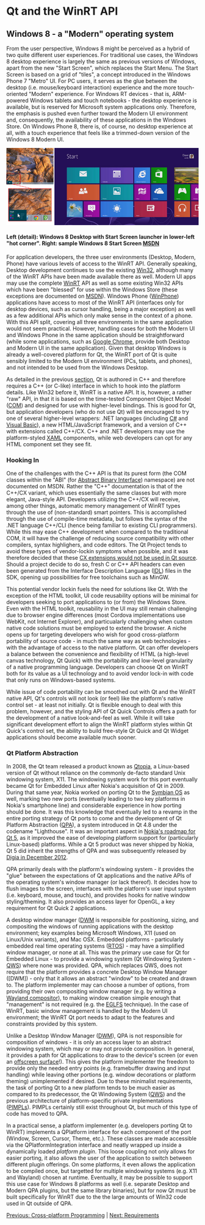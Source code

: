 # Qt and the WinRT API

## Windows 8 - a "Modern" operating system
From the user perspective, Windows 8 might be perceived as a hybrid of two quite different user experiences. For traditional use cases, the Windows 8 desktop experience is largely the same as previous versions of Windows, apart from the new "Start Screen", which replaces the Start Menu. The Start Screen is based on a grid of "tiles", a concept introduced in the Windows Phone 7 "Metro" UI. For PC users, it serves as the glue between the desktop (i.e. mouse/keyboard interaction) experience and the more touch-oriented "Modern" experience. For Windows RT devices - that is, ARM-powered Windows tablets and touch notebooks - the desktop experience is available, but is reserved for Microsoft system applications only. Therefore, the emphasis is pushed even further toward the Modern UI environment and, consequently, the availability of these applications in the Windows Store. On Windows Phone 8, there is, of course, no desktop experience at all, with a touch experience that feels like a trimmed-down version of the Windows 8 Modern UI.

![Windows 8 Start Screen](../images/start-screen.jpg)
#### Left (detail): Windows 8 Desktop with Start Screen launcher in lower-left "hot corner". Right: sample Windows 8 Start Screen [MSDN](/appendix/references.md#windows-8-start-screen)

For application developers, the three user environments (Desktop, Modern, Phone) have various levels of access to the WinRT API. Generally speaking, Desktop development continues to use the existing [Win32](/appendix/terms.md#win32), although many of the WinRT APIs have been made available there as well. Modern UI apps may use the complete [WinRT](/appendix/terms.md#winrt) API as well as some existing Win32 APIs which have been "blessed" for use within the Windows Store (these exceptions are documented on [MSDN](/appendix/terms.md#msdn)). Windows Phone ([WinPhone](/appendix/terms.md#winphone)) applications have access to most of the WinRT API (interfaces only for desktop devices, such as cursor handling, being a major exception) as well as a few additional APIs which only make sense in the context of a phone. With this API split, covering all three environments in the same application would not seem practical. However, handling cases for both the Modern UI and Windows Phone in the same application should be straightforward (while some applications, such as [Google Chrome](/appendix/references.md#chrome-winrt), provide both Desktop and Modern UI in the same application). Given that desktop Windows is already a well-covered platform for Qt, the WinRT port of Qt is quite sensibly limited to the Modern UI environment (PCs, tablets, and phones), and not intended to be used from the Windows Desktop.

As detailed in the previous [section](xplatform.md), Qt is authored in C++ and therefore requires a C++ (or C-like) interface in which to hook into the platform details. Like Win32 before it, WinRT is a native API. It is, however, a rather "raw" API, in that it is based on the time-tested Component Object Model ([COM](/appendix/terms.md#com)) and designed for use with higher-level bindings. This is good for Qt, but application developers (who do not use Qt) will be encouraged to try one of several higher-level wrappers: .NET languages (including [C#](/appendix/terms.md#c-sharp) and [Visual Basic](/appendix/terms.md#visual-basic)), a new HTML/JavaScript framework, and a version of C++ with extensions called C++/CX. C++ and .NET developers may use the platform-styled [XAML](/appendix/terms.md#xaml) components, while web developers can opt for any HTML component set they see fit.

### Hooking In
One of the challenges with the C++ API is that its purest form (the COM classes within the "ABI" (for [Abstract Binary Interface](/appendix/terms.md#abi)) namespace) are not documented on MSDN. Rather the "C++" documentation is that of the C++/CX variant, which uses essentially the same classes but with more elegant, Java-style API. Developers utilizing the C++/CX will receive, among other things, automatic memory management of WinRT types through the use of (non-standard) smart pointers. This is accomplished through the use of compile-time metadata, but follows the syntax of the .NET language C++/CLI (hence being familiar to existing CLI programmers). While this may ease C++ development when compared to the traditional COM, it will have the challenge of reducing source compatibility with other compilers, syntax highlighers, and code editors. The Qt Project tends to avoid these types of vendor-lockin symptoms when possible, and it was therefore decided that these [CX extensions would not be used in Qt source](/appendix/references.md#c++-cx-blog). Should a project decide to do so, fresh C or C++ API headers can even been generated from the Interface Description Language ([IDL](/appendix/terms.md#idl)) files in the SDK, opening up possibilities for free toolchains such as MinGW.

This potential vendor lockin fuels the need for solutions like Qt. With the exception of the HTML toolkit, UI code reusability options will be minimal for developers seeking to port applications to (or from) the Windows Store. Even with the HTML toolkit, reusability in the UI may still remain challenging due to browser engine differences (most Cordova implementations use WebKit, not Internet Explorer), and particualarly challenging when custom native code solutions must be employed to extend the browser. A niche opens up for targeting developers who wish for good cross-platform portability of source code - in much the same way as web technologies - with the advantage of access to the native platform. Qt can offer developers a balance between the convenience and flexibility of HTML (a high-level canvas technology, Qt Quick) with the portability and low-level granularity of a native programming language. Developers can choose Qt on WinRT both for its value as a UI technology and to avoid vendor lock-in with code that only runs on Windows-based systems.

While issue of code portability can be smoothed out with Qt and the WinRT native API, Qt's controls will not look (or feel) like the platform's native control set - at least not initially. Qt is flexible enough to deal with this problem, however, and the styling API of Qt Quick Controls offers a path for the development of a native look-and-feel as well. While it will take significant development effort to align the WinRT platform styles within Qt Quick's control set, the ability to build free-style Qt Quick and Qt Widget applications should become available much sooner.

### Qt Platform Abstraction

In 2008, the Qt team released a product known as [Qtopia](/appendix/terms.md#qtopia), a Linux-based version of Qt without reliance on the commonly de-facto standard Unix windowing system, X11. The windowing system work for this port eventually became Qt for Embedded Linux after Nokia's acquisition of Qt in 2009. During that same year, Nokia worked on porting Qt to the [Symbian OS](/appendix/terms.md#symbian) as well, marking two new ports (eventually leading to two key platforms in Nokia's smartphone line) and considerable experience in how porting should be done. It was this knowledge that eventually led to a revamp in the entire porting strategy of Qt ports to come and the development of Qt Platform Abstraction ([QPA](/appendix/terms.md#qpa)), a system introduced in Qt 4.8 under the codename "Lighthouse". It was an important aspect in [Nokia's roadmap for Qt 5](/appendix/references.md#qt-lighthouse-has-grown-up), as it improved the ease of developing platform support for (particularly Linux-based) platforms. While a Qt 5 product was never shipped by Nokia, Qt 5 did inherit the strengths of QPA and was subsequently released by [Digia in December 2012](/appendix/references.md#introducing-qt-50).

QPA primarily deals with the platform's windowing system - it provides the "glue" between the expectations of Qt applications and the native APIs of the operating system's window manager (or lack thereof). It decides how to flush images to the screen, interfaces with the platform's user input system (i.e. keyboard, mouse, and touch), and provides hooks for native window styling/theming. It also provides an access layer for OpenGL, a key requirement for Qt Quick 2 applications.

A desktop window manager ([DWM](/appendix/terms.md#desktop-window-manager) is responsible for positioning, sizing, and compositing the windows of running applications with the desktop environment; key examples being Microsoft Windows, X11 (used on Linux/Unix variants), and Mac OSX. Embedded platforms - particularly embedded real time operating systems ([RTOS](/appendix/terms.md#rtos)) - may have a simplified window manager, or none at all. This was the primary use case for Qt for Embedded Linux - to provide a windowing system (Qt Windowing System - [QWS](/appendix/terms.md#qws)) where none was provided. QPA, which replaces QWS, does not require that the platform provides a concrete Desktop Window Manager ([DWM]) - only that it allows an abstract "window" to be created and drawn to. The platform implementer may can choose a number of options, from providing their own compositing window manager (e.g. by writing a [Wayland compositor](/appendix/terms.md#wayland)), to making window creation simple enough that "management" is not required (e.g. the [EGLFS](/appendix/terms.md#eglfs) technique). In the case of WinRT, basic window management is handled by the Modern UI environment; the WinRT Qt port needs to adapt to the features and constraints provided by this system.

Unlike a Desktop Window Manager ([DWM](/appendix/terms.md#dwm)), QPA is not responsible for composition of windows - it is only an access layer to an abstract windowing system, which may or may not provide composition. In general, it provides a path for Qt applications to draw to the device's screen (or even an [offscreen surface](/appendix/references.md#offscreen-rendering)!). This gives the platform implementer the freedom to provide only the needed entry points (e.g. framebuffer drawing and input handling) while leaving other portions (e.g. window decorations or platform theming) unimplemented if desired. Due to these minimalist requirements, the task of porting Qt to a new platform tends to be much easier as compared to its predecessor, the Qt Windowing System ([QWS](/appendix/terms.md#qws)) and the previous architecture of platform-specific private implementations ([PIMPLs](/appendix/terms.md#pimpl)). PIMPLs certainly still exist throughout Qt, but much of this type of code has moved to QPA.

In a practical sense, a platform implementer (e.g. developers porting Qt to WinRT) implements a QPlatform interface for each component of the port (Window, Screen, Cursor, Theme, etc.). These classes are made accessible via the QPlatformIntegration interface and neatly wrapped up inside a dynamically loaded _platform plugin_. This loose coupling not only allows for easier porting, it also allows the user of the application to switch between different plugin offerings. On some platforms, it even allows the application to be compiled once, but targetted for multiple windowing systems (e.g. X11 and Wayland) chosen at runtime. Eventually, it may be possible to support this use case for Windows 8 platforms as well (i.e. separate Desktop and Modern QPA plugins, but the same library binaries), but for now Qt must be built specifically for WinRT due to the the large amounts of Win32 code used in Qt outside of QPA.

[Previous: Cross-platform Programming](xplatform.md) | [Next: Requirements](requirements.md)
